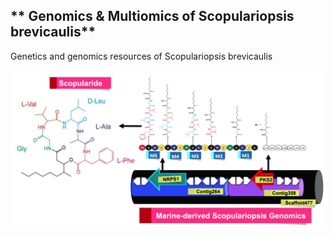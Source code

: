 ** Genomics & Multiomics of Scopulariopsis brevicaulis**
-----------------
Genetics and genomics resources of Scopulariopsis brevicaulis

<img src="https://github.com/drabhishekkumar/Scopulariopsis_brevicaulis/blob/master/Scopulariopsis-NRPS1.jpg" width="900">
